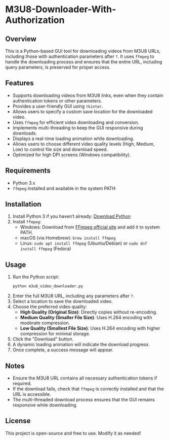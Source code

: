 # M3U8-Downloader-With-Authorization

## Overview
This is a Python-based GUI tool for downloading videos from M3U8 URLs, including those with authentication parameters after `?`. It uses `ffmpeg` to handle the downloading process and ensures that the entire URL, including query parameters, is preserved for proper access.

## Features
- Supports downloading videos from M3U8 links, even when they contain authentication tokens or other parameters.
- Provides a user-friendly GUI using `tkinter`.
- Allows users to specify a custom save location for the downloaded video.
- Uses `ffmpeg` for efficient video downloading and conversion.
- Implements multi-threading to keep the GUI responsive during downloads.
- Displays a real-time loading animation while downloading.
- Allows users to choose different video quality levels (High, Medium, Low) to control file size and download speed.
- Optimized for high DPI screens (Windows compatibility).

## Requirements
- Python 3.x
- `ffmpeg` installed and available in the system PATH

## Installation
1. Install Python 3 if you haven’t already: [Download Python](https://www.python.org/downloads/)
2. Install `ffmpeg`:
   - Windows: Download from [FFmpeg official site](https://ffmpeg.org/download.html) and add it to system PATH.
   - macOS (via Homebrew): `brew install ffmpeg`
   - Linux: `sudo apt install ffmpeg` (Ubuntu/Debian) or `sudo dnf install ffmpeg` (Fedora)

## Usage
1. Run the Python script:
   ```sh
   python m3u8_video_downloader.py
   ```
2. Enter the full M3U8 URL, including any parameters after `?`.
3. Select a location to save the downloaded video.
4. Choose the preferred video quality:
   - **High Quality (Original Size)**: Directly copies without re-encoding.
   - **Medium Quality (Smaller File Size)**: Uses H.264 encoding with moderate compression.
   - **Low Quality (Smallest File Size)**: Uses H.264 encoding with higher compression for minimal storage.
5. Click the "Download" button.
6. A dynamic loading animation will indicate the download progress.
7. Once complete, a success message will appear.

## Notes
- Ensure the M3U8 URL contains all necessary authentication tokens if required.
- If the download fails, check that `ffmpeg` is correctly installed and that the URL is accessible.
- The multi-threaded download process ensures that the GUI remains responsive while downloading.

## License
This project is open-source and free to use. Modify it as needed!

